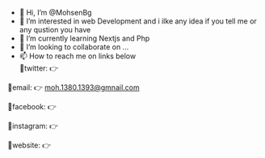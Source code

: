 - 👋 Hi, I’m @MohsenBg
- 👀 I’m interested in web Development and  i ilke any idea if you tell me or any qustion you have
- 🌱 I’m currently learning Nextjs and Php 
- 💞️ I’m looking to collaborate on ...
- 📫 How to reach me on links below <br/>
🔗twitter:
👉  

🔗email:
👉 moh.1380.1393@gmnail.com


🔗facebook:
👉 

🔗instagram:
👉  

🔗website:
👉 



<!---
MohsenBg/MohsenBg is a ✨ special ✨ repository because its `README.md` (this file) appears on your GitHub profile.
You can click the Preview link to take a look at your changes.
--->
